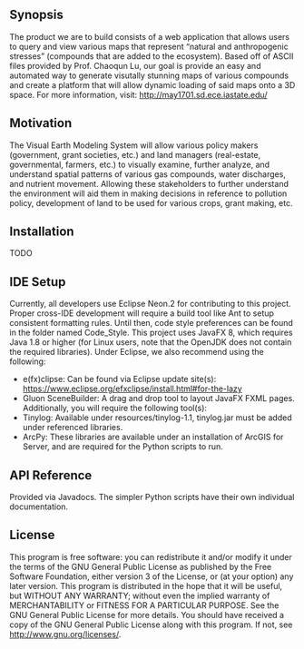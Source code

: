 ## Synopsis
The product we are to build consists of a web application that allows users to query and view various maps that represent “natural and anthropogenic stresses” (compounds that are added to the ecosystem). Based off of ASCII files provided by Prof. Chaoqun Lu, our goal is provide an easy and automated way to generate visutally stunning maps of various compounds and create a platform that will allow dynamic loading of said maps onto a 3D space. For more information, visit: http://may1701.sd.ece.iastate.edu/

## Motivation
The Visual Earth Modeling System will allow various policy makers (government, grant societies, etc.) and land managers (real-estate, governmental, farmers, etc.) to visually examine, further analyze, and understand spatial patterns of various gas compounds, water discharges, and nutrient movement. Allowing these stakeholders to further understand the environment will aid them in making decisions in reference to pollution policy, development of land to be used for various crops, grant making, etc.

## Installation
TODO

## IDE Setup
Currently, all developers use Eclipse Neon.2 for contributing to this project. Proper cross-IDE development will require a build tool like Ant to setup consistent formatting rules. Until then, code style preferences can be found in the folder named Code_Style. This project uses JavaFX 8, which requires Java 1.8 or higher (for Linux users, note that the OpenJDK does not contain the required libraries). Under Eclipse, we also recommend using the following:
  - e(fx)clipse: Can be found via Eclipse update site(s): https://www.eclipse.org/efxclipse/install.html#for-the-lazy
  - Gluon SceneBuilder: A drag and drop tool to layout JavaFX FXML pages.
Additionally, you will require the following tool(s):
  - Tinylog: Available under resources/tinylog-1.1, tinylog.jar must be added under referenced libraries.
  - ArcPy: These libraries are available under an installation of ArcGIS for Server, and are required for the Python scripts to run.

## API Reference
Provided via Javadocs. The simpler Python scripts have their own individual documentation.

## License
This program is free software: you can redistribute it and/or modify it under the terms of the GNU General Public License as published by the Free Software Foundation, either version 3 of the License, or (at your option) any later version.
  This program is distributed in the hope that it will be useful, but WITHOUT ANY WARRANTY; without even the implied warranty of MERCHANTABILITY or FITNESS FOR A PARTICULAR PURPOSE.  See the GNU General Public License for more details.
  You should have received a copy of the GNU General Public License along with this program.  If not, see <http://www.gnu.org/licenses/>.
 
